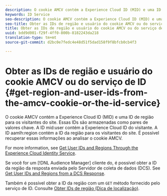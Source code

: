 ```yaml
---
description: O cookie AMCV contém a Experience Cloud ID (MID) e uma ID de região para os visitantes do site. Essas IDs são armazenadas como pares de valores chave. A ID mid user contém a Experience Cloud ID do visitante. A ID aamlh region contém a ID de região dos visitantes do site. É possível recuperar essas informações ao analisar o cookie AMCV.
keywords: ID Service
seo-description: O cookie AMCV contém a Experience Cloud ID (MID) e uma ID de região para os visitantes do site. Essas IDs são armazenadas como pares de valores chave. A ID mid user contém a Experience Cloud ID do visitante. A ID aamlh region contém a ID de região dos visitantes do site. É possível recuperar essas informações ao analisar o cookie AMCV.
seo-title: Obter as IDs de região e usuário do cookie AMCV ou do serviço de ID
title: Obter as IDs de região e usuário do cookie AMCV ou do serviço de ID
uuid: bdd9d001-f29f-4ff0-800b-8182243da218
translation-type: tm+mt
source-git-commit: d2bc0e7fedc4e48d51f5dad158f9f8bfcb0cb4f3

---
```



# Obter as IDs de região e usuário do cookie AMCV ou do serviço de ID {#get-region-and-user-ids-from-the-amcv-cookie-or-the-id-service}

O cookie AMCV contém a Experience Cloud ID (MID) e uma ID de região para os visitantes do site. Essas IDs são armazenadas como pares de valores chave. A ID mid:user contém a Experience Cloud ID do visitante. A ID aamlh:region contém a ID da região para os visitantes do site. É possível recuperar essas informações ao analisar o cookie AMCV.

For more information, see [Get User IDs and Regions Through the Experience Cloud Identity Service](https://docs.adobe.com/content/help/en/audience-manager/user-guide/api-and-sdk-code/dcs/dcs-apis/dcs-mcid-ids.html).

Se você for um [!DNL Audience Manager] cliente do, é possível obter a ID da região da resposta enviada pelo Servidor de coleta de dados (DCS). See [Get User IDs and Regions from a DCS Response](https://docs.adobe.com/content/help/en/audience-manager/user-guide/api-and-sdk-code/dcs/dcs-apis/dcs-aam-ids.html).

Também é possível obter a ID da região com um `GET` método fornecido pelo serviço de ID. Consulte [Obter IDs de região (Dica de localização)](../library/get-set/getlocationhint.md#reference-a761030ff06c4439946bb56febf42d4c).
